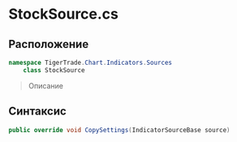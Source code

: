 
# StockSource.cs
## Расположение
```csharp
namespace TigerTrade.Chart.Indicators.Sources  
    class StockSource
```

> Описание

## Синтаксис
```csharp
public override void CopySettings(IndicatorSourceBase source)
```
